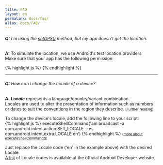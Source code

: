 ```yaml
---
title: FAQ
layout: en
permalink: docs/faq/
alias: docs/FAQ/
---
```


<h6 id="faq_1"><b>Q:</b> I'm using the <a href="/docs/references/scripting-api/sensor#setGPS" target="_blank" target="setGPS() reference">setGPS()</a> method, but my app doesn't get the location.</h6>

<b>A:</b> To simulate the location, we use Android's test location providers.  
Make sure that your app has the following permission:  

{% highlight js %} <uses-permission android:name="android.permission.ACCESS_MOCK_LOCATION" /> {% endhighlight %}

<hr>

<h6 id="faq_2"><b>Q:</b> How can I change the Locale of a device?</h6>

<b>A:</b> <b><i>Locale</i></b> represents a language/country/variant combination.  
Locales are used to alter the presentation of information such as numbers or dates to suit the conventions in the region they describe. <small>(<a href="http://developer.android.com/reference/java/util/Locale.html" target="_blank" target="Locale">Further reading</a>)</small>  
  

To change the device's locale, add the following line to your script:  
{% highlight js %} executeShellCommand('am broadcast -a com.android.intent.action.SET_LOCALE --es com.android.intent.extra.LOCALE en') {% endhighlight %}  <small>(<a href="/docs/api/phone/#executeShellCommand" target="_blank" target="executeShellCommand() reference">more about executeShellCommand()</a>)</small>  

Just replace the Locale code ('en' in the example above) with the desired Locale.  
 <a href="http://developer.android.com/reference/java/util/Locale.html#CANADA" target="_blank" target="Locale codes">A list</a> of Locale codes is available at the official Android Developer website. 
